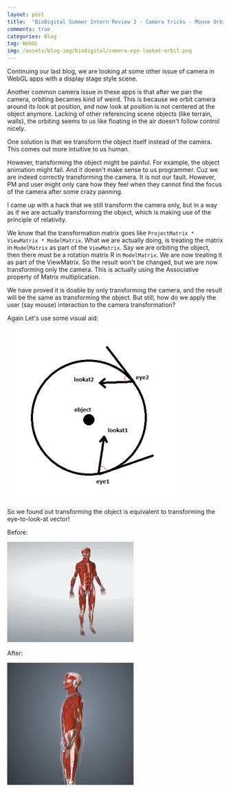 ```yaml
---
layout: post
title:  "BioDigital Summer Intern Review 2 - Camera tricks - Mouse Orbiting issue"
comments: true
categories: Blog
tag: WebGL
img: /assets/blog-img/biodigital/camera-eye-lookat-orbit.png
---
```


Continuing our last blog, we are looking at some other issue of camera in WebGL apps with a display stage style scene. 

Another common camera issue in these apps is that after we pan the camera, orbiting becames kind of weird. 
This is because we orbit camera around its look at position, and now look at position is not centered at the object anymore. Lacking of other 
referencing scene objects (like terrain, walls), the orbiting seems to us like floating in the air doesn't follow control nicely.  

<!--more-->

One solution is that we transform the object itself instead of the camera. This comes out more intuitive to us human. 

However, transforming the object might be painful. For example, the object animation might fail. And it doesn't make sense to us programmer. 
Cuz we are indeed correctly transforming the camera. It is not our fault. However, PM and user might only care how they feel when they cannot find the focus of the camera after some crazy panning. 

I came up with a hack that we still transform the camera only, but in a way as if we are actually transforming the object, which is making use of the principle of relativity. 

We know that the transformation matrix goes like `ProjectMatrix * ViewMatrix * ModelMatrix`. What we are actually doing, is treating the matrix in `ModelMatrix` as part of the `ViewMatrix`. 
Say we are orbiting the object, then there must be a rotation matrix R in `ModelMatrix`. We are now treating it as part of the ViewMatrix. So the result won't be changed, but we 
are now transforming only the camera. This is actually using the Associative property of Matrix multiplication. 

We have proved it is doable by only transforming the camera, and the result will be the same as transforming the object. But still, how do we apply the user (say mouse) interaction to the camera transformation?

Again Let's use some visual aid: 

![](/assets/blog-img/biodigital/camera-eye-lookat-orbit.png)

So we found out transforming the object is equivalent to transforming the eye-to-look-at vector! 

Before: 

![](/assets/blog-img/biodigital/camera-lookat-old.gif)

After:

![](/assets/blog-img/biodigital/camera-lookat.gif)